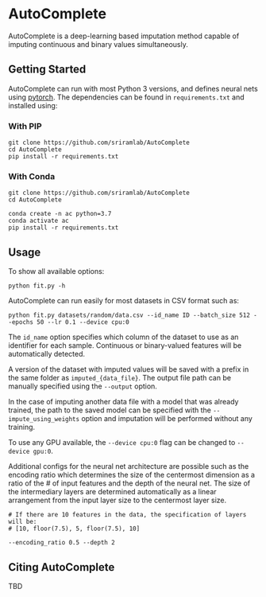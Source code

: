 # AutoComplete

AutoComplete is a deep-learning based imputation method capable of imputing continuous and binary values simultaneously.

## Getting Started

AutoComplete can run with most Python 3 versions, and defines neural nets using [pytorch](https://pytorch.org).
The dependencies can be found in `requirements.txt` and installed using:


### With PIP
```
git clone https://github.com/sriramlab/AutoComplete
cd AutoComplete
pip install -r requirements.txt
```

### With Conda
```
git clone https://github.com/sriramlab/AutoComplete
cd AutoComplete

conda create -n ac python=3.7
conda activate ac
pip install -r requirements.txt
```

## Usage

To show all available options:

```
python fit.py -h
```

AutoComplete can run easily for most datasets in CSV format such as:

```
python fit.py datasets/random/data.csv --id_name ID --batch_size 512 --epochs 50 --lr 0.1 --device cpu:0
```

The `id_name` option specifies which column of the dataset to use as an identifier for each sample.
Continuous or binary-valued features will be automatically detected.

A version of the dataset with imputed values will be saved with a prefix in the same folder as `imputed_{data_file}`. The output file path can be manually specified using the `--output` option.

In the case of imputing another data file with a model that was already trained, the path to the saved model can be specified with the `--impute_using_weights` option and imputation will be performed without any training.

To use any GPU available, the `--device cpu:0` flag can be changed to `--device gpu:0`.


Additional configs for the neural net architecture are possible such as the encoding ratio which determines the size of the centermost dimension as a ratio of the # of input features and the depth of the neural net. The size of the intermediary layers are determined automatically as a linear arrangement from the input layer size to the centermost layer size.
```
# If there are 10 features in the data, the specification of layers will be:
# [10, floor(7.5), 5, floor(7.5), 10]

--encoding_ratio 0.5 --depth 2
```

## Citing AutoComplete

TBD
